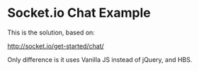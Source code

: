 # Socket.io Chat Example

This is the solution, based on:

http://socket.io/get-started/chat/

Only difference is it uses Vanilla JS instead of jQuery, and HBS.
